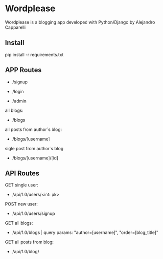 # Wordplease

Wordplease is a blogging app developed with Python/Django by Alejandro Capparelli

## Install

pip install -r requirements.txt

## APP Routes

- /signup

- /login

- /admin

all blogs: 
- /blogs

all posts from author`s blog: 
- /blogs/[username] 

sigle post from author`s blog:

- /blogs/[username]/[id]


## API Routes

GET  single user:   
- /api/1.0/users/<int: pk>


POST  new user:  
- /api/1.0/users/signup

GET  all blogs:   
- /api/1.0/blogs  | query params: "author=[username]", "order=[blog_title]"

GET  all posts from blog:   
- /api/1.0/blog/<username> 
